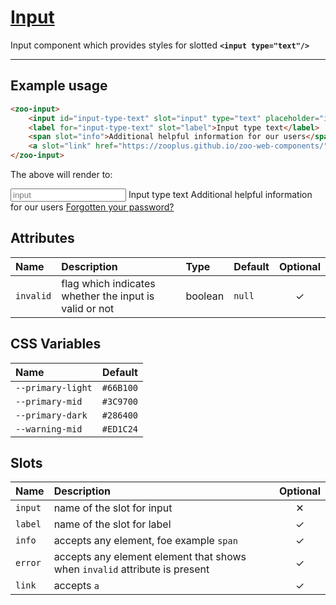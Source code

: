# [Input](#input)

Input component which provides styles for slotted **`<input type="text"/>`**

***

## Example usage

```HTML
<zoo-input>
	<input id="input-type-text" slot="input" type="text" placeholder="input"/>
	<label for="input-type-text" slot="label">Input type text</label>
	<span slot="info">Additional helpful information for our users</span>
	<a slot="link" href="https://zooplus.github.io/zoo-web-components/" target="about:blank">Forgotten your password?</a>
</zoo-input>
```

The above will render to:

<zoo-input>
	<input id="input-type-text" slot="input" type="text" placeholder="input"/>
	<label for="input-type-text" slot="label">Input type text</label>
	<span slot="info">Additional helpful information for our users</span>
	<a slot="link" href="https://zooplus.github.io/zoo-web-components/" target="about:blank">Forgotten your password?</a>
</zoo-input>

## Attributes

| **Name**  | **Description**                                        | **Type** | **Default** | **Optional** |
| :-------- | :----------------------------------------------------- | :------- | :---------- | :----------: |
| `invalid` | flag which indicates whether the input is valid or not | boolean  | `null`      |   &#10003;   |

## CSS Variables

| **Name**          | **Default** |
| :---------------- | :---------: |
| `--primary-light` |  `#66B100`  |
| `--primary-mid`   |  `#3C9700`  |
| `--primary-dark`  |  `#286400`  |
| `--warning-mid`   |  `#ED1C24`  |

## Slots

| **Name** | **Description**                                                                | **Optional** |
| :------- | :----------------------------------------------------------------------------- | :----------: |
| `input`  | name of the slot for input                                                     |   &#10005;   |
| `label`  | name of the slot for label                                                     |   &#10003;   |
| `info`   | accepts any element, foe example `span`                                        |   &#10003;   |
| `error`  | accepts any element element that shows when `invalid` attribute is present     |   &#10003;   |
| `link`   | accepts `a`                                                                    |   &#10003;   |
